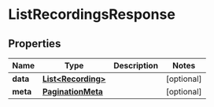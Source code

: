 

# ListRecordingsResponse


## Properties

Name | Type | Description | Notes
------------ | ------------- | ------------- | -------------
**data** | [**List&lt;Recording&gt;**](Recording.md) |  |  [optional]
**meta** | [**PaginationMeta**](PaginationMeta.md) |  |  [optional]



